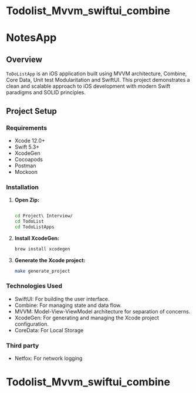 # Todolist_Mvvm_swiftui_combine
# NotesApp

## Overview
`ToDoListApp` is an iOS application built using MVVM architecture, Combine, Core Data, Unit test Modularitation and SwiftUI. This project demonstrates a clean and scalable approach to iOS development with modern Swift paradigms and SOLID principles.

## Project Setup

### Requirements
- Xcode 12.0+
- Swift 5.3+
- XcodeGen
- Cocoapods
- Postman
- Mockoon

### Installation

1. **Open Zip:**
   ```sh
   
   cd Project\ Interview/
   cd TodoList
   cd TodoListApps

2. **Install XcodeGen:**
    ```sh
    brew install xcodegen

3. **Generate the Xcode project:**
    ```sh
    make generate_project
   ```


### Technologies Used
- SwiftUI: For building the user interface.
- Combine: For managing state and data flow.
- MVVM: Model-View-ViewModel architecture for separation of concerns.
- XcodeGen: For generating and managing the Xcode project configuration.
- CoreData: For Local Storage


### Third party
- Netfox: For network logging

# Todolist_Mvvm_swiftui_combine
